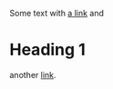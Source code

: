 Some text with [a link][1] and
# Heading 1
another [link][2].

[1]: http://example.com/ "Title"
[2]: http://example.org/ "Title"
